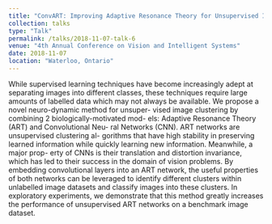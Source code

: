 ```yaml
---
title: "ConvART: Improving Adaptive Resonance Theory for Unsupervised Image Clustering"
collection: talks
type: "Talk"
permalink: /talks/2018-11-07-talk-6
venue: "4th Annual Conference on Vision and Intelligent Systems"
date: 2018-11-07
location: "Waterloo, Ontario"
---
```


While supervised learning techniques have become increasingly adept at separating images into different classes, these techniques require large amounts of labelled data which may not always be available. We propose a novel neuro-dynamic method for unsuper- vised image clustering by combining 2 biologically-motivated mod- els: Adaptive Resonance Theory (ART) and Convolutional Neu- ral Networks (CNN). ART networks are unsupervised clustering al- gorithms that have high stability in preserving learned information while quickly learning new information. Meanwhile, a major prop- erty of CNNs is their translation and distortion invariance, which has led to their success in the domain of vision problems. By embedding convolutional layers into an ART network, the useful properties of both networks can be leveraged to identify different clusters within unlabelled image datasets and classify images into these clusters. In exploratory experiments, we demonstrate that this method greatly increases the performance of unsupervised ART networks on a benchmark image dataset.
